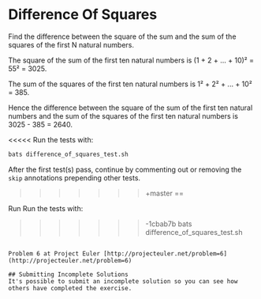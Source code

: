 # Difference Of Squares

Find the difference between the square of the sum and the sum of the squares of the first N natural numbers.

The square of the sum of the first ten natural numbers is
(1 + 2 + ... + 10)² = 55² = 3025.

The sum of the squares of the first ten natural numbers is
1² + 2² + ... + 10² = 385.

Hence the difference between the square of the sum of the first
ten natural numbers and the sum of the squares of the first ten
natural numbers is 3025 - 385 = 2640.

<<<<<
Run the tests with:

```bash
bats difference_of_squares_test.sh
```

After the first test(s) pass, continue by commenting out or removing the `skip` annotations prepending other tests.
>>>>>>>+master
==

Run 
Run the tests with:
>>>>>>>-1cbab7b
bats difference_of_squares_test.sh
```## Source

Problem 6 at Project Euler [http://projecteuler.net/problem=6](http://projecteuler.net/problem=6)

## Submitting Incomplete Solutions
It's possible to submit an incomplete solution so you can see how others have completed the exercise.
